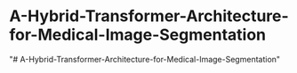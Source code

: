 # A-Hybrid-Transformer-Architecture-for-Medical-Image-Segmentation
"# A-Hybrid-Transformer-Architecture-for-Medical-Image-Segmentation" 
